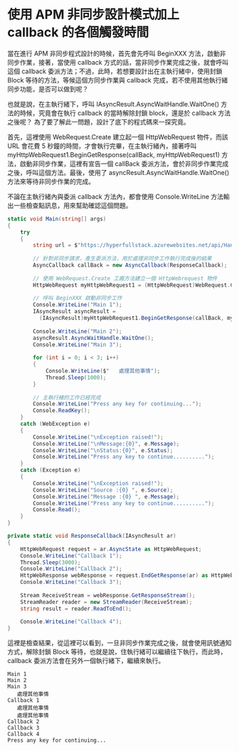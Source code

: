 # 使用 APM 非同步設計模式加上 callback 的各個觸發時間

當在進行 APM 非同步程式設計的時候，首先會先呼叫 BeginXXX 方法，啟動非同步作業，接著，當使用 callback 方式的話，當非同步作業完成之後，就會呼叫這個 callback 委派方法；不過，此時，若想要設計出在主執行緒中，使用封鎖 Block 等待的方法，等候這個方同步作業與 callback 完成，若不使用其他執行緒同步功能，是否可以做到呢？

也就是說，在主執行緒下，呼叫 IAsyncResult.AsyncWaitHandle.WaitOne() 方法的時候，究竟會在執行 callback 的當時解除封鎖 block，還是於 callback 方法之後呢？ 為了要了解此一問題，設計了底下的程式碼來一探究竟。

首先，這裡使用 WebRequest.Create 建立起一個 HttpWebRequest 物件，而該 URL 會花費 5 秒鐘的時間，才會執行完畢，在主執行緒內，接著呼叫 myHttpWebRequest1.BeginGetResponse(callBack, myHttpWebRequest1) 方法，啟動非同步作業，這裡有宣告一個 callBack 委派方法，會於非同步作業完成之後，呼叫這個方法。最後，使用了 asyncResult.AsyncWaitHandle.WaitOne() 方法來等待非同步作業的完成。

不論在主執行緒內與委派 callback 方法內，都會使用 Console.WriteLine 方法輸出一些檢查點訊息，用來幫助確認這個問題。

```csharp
static void Main(string[] args)
{
    try
    {
        string url = $"https://hyperfullstack.azurewebsites.net/api/HandOnLab/Add/1/2/5";
 
        // 針對非同步請求，產生委派方法，用於處理非同步工作執行完成後的結果
        AsyncCallback callBack = new AsyncCallback(ResponseCallback);
 
        // 使用 WebRequest.Create 工廠方法建立一個 HttpWebrequest 物件
        HttpWebRequest myHttpWebRequest1 = (HttpWebRequest)WebRequest.Create(url);
 
        // 呼叫 BeginXXX 啟動非同步工作
        Console.WriteLine("Main 1");
        IAsyncResult asyncResult =
          (IAsyncResult)myHttpWebRequest1.BeginGetResponse(callBack, myHttpWebRequest1);
 
        Console.WriteLine("Main 2");
        asyncResult.AsyncWaitHandle.WaitOne();
        Console.WriteLine("Main 3");
 
        for (int i = 0; i < 3; i++)
        {
            Console.WriteLine($"   處理其他事情");
            Thread.Sleep(1000);
        }
 
        // 主執行緒的工作已經完成
        Console.WriteLine("Press any key for continuing...");
        Console.ReadKey();
    }
    catch (WebException e)
    {
        Console.WriteLine("\nException raised!");
        Console.WriteLine("\nMessage:{0}", e.Message);
        Console.WriteLine("\nStatus:{0}", e.Status);
        Console.WriteLine("Press any key to continue..........");
    }
    catch (Exception e)
    {
        Console.WriteLine("\nException raised!");
        Console.WriteLine("Source :{0} ", e.Source);
        Console.WriteLine("Message :{0} ", e.Message);
        Console.WriteLine("Press any key to continue..........");
        Console.Read();
    }
}

private static void ResponseCallback(IAsyncResult ar)
{
    HttpWebRequest request = ar.AsyncState as HttpWebRequest;
    Console.WriteLine("Callback 1");
    Thread.Sleep(3000);
    Console.WriteLine("Callback 2");
    HttpWebResponse webResponse = request.EndGetResponse(ar) as HttpWebResponse;//取得資料
    Console.WriteLine("Callback 3");
 
    Stream ReceiveStream = webResponse.GetResponseStream();
    StreamReader reader = new StreamReader(ReceiveStream);
    string result = reader.ReadToEnd();
 
    Console.WriteLine("Callback 4");
}
```

這裡是檢查結果，從這裡可以看到，一旦非同步作業完成之後，就會使用訊號通知方式，解除封鎖 Block 等待，也就是說，住執行緒可以繼續往下執行，而此時，callback 委派方法會在另外一個執行緒下，繼續來執行。

```
Main 1
Main 2
Main 3
   處理其他事情
Callback 1
   處理其他事情
   處理其他事情
Callback 2
Callback 3
Callback 4
Press any key for continuing...
```

